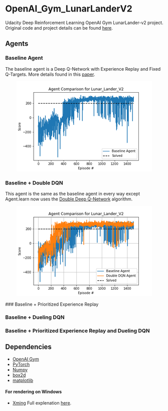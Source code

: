 # OpenAI_Gym_LunarLanderV2
Udacity Deep Reinforcement Learning OpenAI Gym LunarLander-v2 project. Original code and project details can be found [here](https://github.com/udacity/deep-reinforcement-learning/tree/master/dqn).

## Agents
### Baseline Agent
The baseline agent is a Deep Q-Network with Experience Replay and Fixed Q-Targets. 
More details found in this [paper](https://storage.googleapis.com/deepmind-media/dqn/DQNNaturePaper.pdf).

<p align="center">
    <img src="/images/baseline_Model.png">
</p>

### Baseline + Double DQN
This agent is the same as the baseline agent in every way except Agent.learn now uses the [Double Deep Q-Network](https://arxiv.org/pdf/1509.06461.pdf) algorithm.

<p align="center">
    <img src="/images/Model_Comparison.png">
</p>
### Baseline + Prioritized Experience Replay

### Baseline + Dueling DQN

### Baseline + Prioritized Experience Replay and Dueling DQN

## Dependencies
 * [OpenAI Gym](https://gym.openai.com/)
 * [PyTorch](https://pytorch.org/)
 * [Numpy](https://numpy.org/)
 * [box2d](https://box2d.org/)
 * [matplotlib](https://matplotlib.org/)
 #### For rendering on Windows
 * [Xming](https://sourceforge.net/projects/xming/) Full explenation [here](https://towardsdatascience.com/how-to-install-openai-gym-in-a-windows-environment-338969e24d30).
